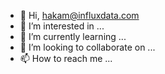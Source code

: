 - 👋 Hi, hakam@influxdata.com
- 👀 I’m interested in ...
- 🌱 I’m currently learning ...
- 💞️ I’m looking to collaborate on ...
- 📫 How to reach me ...

<!---
Hosea-Akam/Hosea-Akam is a ✨ special ✨ repository because its `README.md` (this file) appears on your GitHub profile.
You can click the Preview link to take a look at your changes.
--->
